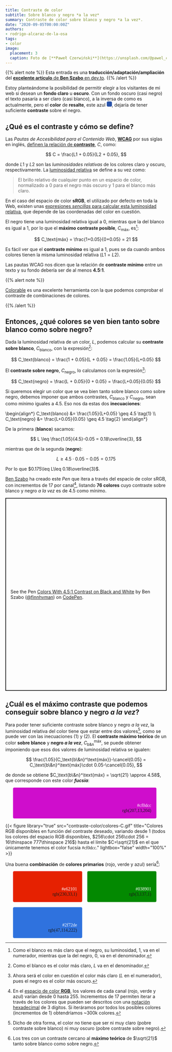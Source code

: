 ```yaml
---
title: Contraste de color
subtitle: Sobre blanco y negro *a la vez*
summary: Contraste de color sobre blanco y negro *a la vez*.
date: "2020-09-05T00:00:00Z"
authors:
- rodrigo-alcaraz-de-la-osa
tags:
- color
image:
  placement: 3  
  caption: Foto de [**Paweł Czerwiński**](https://unsplash.com/@pawel_czerwinski) en [Unsplash](https://unsplash.com)
---
```


{{% alert note %}}
Esta entrada es una **traducción/adaptación/ampliación** del [**excelente artículo** de **Ben Szabo** en dev.to](https://dev.to/finnhvman/which-colors-look-good-on-black-and-white-2pe6).
{{% /alert %}}

Estoy planteándome la posibilidad de permitir elegir a los visitantes de mi web si desean un **fondo claro** u **oscuro**. Con un fondo oscuro (casi negro) el texto pasaría a ser claro (casi blanco), a la inversa de como es actualmente, pero el **color** de **resalte**, este azul <svg width="1rem" height="1rem">
  <rect rx="4" ry="4" width="1rem" height="1rem" style="fill:#2a54a9" />
</svg>, dejaría de tener suficiente **contraste** sobre el negro.

## ¿Qué es el contraste y cómo se define?
Las *Pautas de Accesibilidad para el Contenido Web*, [**WCAG**](https://www.w3.org/WAI/standards-guidelines/wcag/es) por sus siglas en inglés, [definen la relación de **contraste**](https://www.w3.org/TR/WCAG21/#dfn-contrast-ratio), $C$, como:

$$
C = \frac{L1 + 0.05}{L2 + 0.05},
$$

donde $L1$ y $L2$ son las *luminosidades relativas* de los colores claro y oscuro, respectivamente. La [luminosidad relativa](https://www.w3.org/TR/WCAG21/#dfn-relative-luminance) se define a su vez como:

> El brillo relativo de cualquier punto en un espacio de color, normalizado a 0 para el negro más oscuro y 1 para el blanco más claro.

En el caso del espacio de color **sRGB**, el utilizado por defecto en toda la Web, existen unas [expresiones *sencillas* para calcular esta luminosidad relativa](https://www.w3.org/TR/WCAG21/#dfn-relative-luminance), que depende de las coordenadas del color en cuestión.

El negro tiene una luminosidad relativa igual a 0, mientras que la del blanco es igual a 1, por lo que el **máximo contraste posible**, $C_\text{máx}$, es[^1]:

[^1]: Como el blanco es más claro que el negro, su luminosidad, 1, va en el numerador, mientras que la del negro, 0, va en el denominador.

$$
C_\text{máx} = \frac{1+0.05}{0+0.05} = 21
$$

Es fácil ver que el **contraste mínimo** es igual a 1, pues se da cuando ambos colores tienen la misma luminosidad relativa ($L1 = L2$).

Las pautas WCAG nos dicen que la relación de **contraste mínimo** entre un texto y su fondo debería ser de al menos **4.5:1**.

{{% alert note %}}

[Colorable](https://colorable.jxnblk.com/) es una excelente herramienta con la que podemos comprobar el contraste de combinaciones de colores.

{{% /alert %}}

## Entonces, ¿qué colores se ven bien tanto sobre blanco como sobre negro?
Dada la luminosidad relativa de un color, $L$, podemos calcular su **contraste sobre blanco**, $C_\text{blanco}$, con la expresión[^2]:

[^2]: Como el blanco es el color más claro, $L$ va en el denominador.

$$
C_\text{blanco} = \frac{1 + 0.05}{L + 0.05} = \frac{1.05}{L+0.05}
$$

El **contraste sobre negro**, $C_\text{negro}$, lo calculamos con la expresión[^3]:

[^3]: Ahora será el color en cuestión el color más claro ($L$ en el numerador), pues el negro es el color más oscuro.

$$
C_\text{negro} = \frac{L + 0.05}{0 + 0.05} = \frac{L+0.05}{0.05}
$$

Si queremos elegir un color que se vea bien tanto sobre blanco como sobre negro, debemos imponer que ambos contrastes, $C_\text{blanco}$ y $C_\text{negro}$, sean como mínimo iguales a 4.5. Eso nos da estas dos <strong>inecuaciones</strong>:

\begin{align*}
C_\text{blanco} &= \frac{1.05}{L+0.05} \geq 4.5 \tag{1} \\\\
C_\text{negro} &= \frac{L+0.05}{0.05} \geq 4.5 \tag{2}
\end{align*}

De la primera (**blanco**) sacamos:

$$
L \leq \frac{1.05}{4.5}-0.05 = 0.18\overline{3},
$$

mientras que de la segunda (**negro**):

$$
L \geq 4.5\cdot 0.05-0.05 = 0.175
$$

Por lo que $0.175\leq L\leq 0.18\overline{3}$.

[Ben Szabo](https://dev.to/finnhvman) ha creado este *Pen* que itera a través del espacio de color sRGB, con incrementos de 17 por canal[^4], listando **76 colores** cuyo contraste sobre blanco y negro *a la vez* es de 4.5 como mínimo.

[^4]: En el [espacio de color **RGB**](https://es.wikipedia.org/wiki/RGB), los valores de cada canal (rojo, verde y azul) varían desde 0 hasta 255. Incrementos de 17 permiten iterar a través de los colores que pueden ser descritos con una [notación hexadecimal](https://es.wikipedia.org/wiki/Colores_web) de 3 dígitos. Si iteráramos por todos los posibles colores (incrementos de 1) obtendríamos ~300k colores.

<p class="codepen" data-height="600" data-theme-id="light" data-default-tab="result" data-user="finnhvman" data-slug-hash="bZQLgR" style="height: 600px; box-sizing: border-box; display: flex; align-items: center; justify-content: center; border: 2px solid; margin: 1em 0; padding: 1em;" data-pen-title="Colors With 4.5:1 Contrast on Black and White">
  <span>See the Pen <a href="https://codepen.io/finnhvman/pen/bZQLgR">
  Colors With 4.5:1 Contrast on Black and White</a> by Ben Szabo (<a href="https://codepen.io/finnhvman">@finnhvman</a>)
  on <a href="https://codepen.io">CodePen</a>.</span>
</p>
<script async src="https://static.codepen.io/assets/embed/ei.js"></script>

## ¿Cuál es el máximo contraste que podemos conseguir sobre blanco y negro *a la vez*?
Para poder tener suficiente contraste sobre blanco y negro *a la vez*, la luminosidad relativa del color tiene que estar entre dos valores[^5], como se puede ver con las inecuaciones (1) y (2). El **contraste máximo teórico** de un color **sobre blanco** y **negro *a la vez***, $C_\text{b\&n}^\text{máx}$, se puede obtener imponiendo que esos dos valores de luminosidad relativa se igualen:

[^5]: Dicho de otra forma, el color no tiene que ser ni muy claro (pobre contraste sobre blanco) ni muy oscuro (pobre contraste sobre negro).

$$
\frac{1.05}{C_\text{b\&n}^\text{máx}}-\cancel{0.05} = C_\text{b\&n}^\text{máx}\cdot 0.05-\cancel{0.05},
$$

de donde se obtiene $C_\text{b\&n}^\text{máx} = \sqrt{21} \approx 4.58$, que corresponde con este color <strong><em>fucsia</em></strong>:

<ul style="display: grid;
  grid-template-columns: repeat(auto-fill, minmax(1fr, 1fr));
  grid-gap: 16px;
  padding-right: 32px;">
  <li style="border-radius: 4px;
  padding: 48px 16px 16px;
  list-style: none;
  text-align: end; background-color: #cf0dcc; font-family: Inconsolata">
	  <span style="color:white">#cf0dcc</span><br>rgb(207,13,204)
  </li>
</ul>

<canvas id="C-colores"></canvas>

<script src="https://cdnjs.cloudflare.com/ajax/libs/Chart.js/2.9.3/Chart.min.js"></script>

<script>
	const c = document.getElementById('C-colores').getContext('2d');

	const contraste = [
[  1.00000000, 16777216.00000000],
[  1.10000000, 16718142.00000000],
[  1.20000000, 16463626.00000000],
[  1.30000000, 15998613.00000000],
[  1.40000000, 15312333.00000000],
[  1.50000000, 14609093.00000000],
[  1.60000000, 13940523.00000000],
[  1.70000000, 13302350.00000000],
[  1.80000000, 12689097.00000000],
[  1.90000000, 12098036.00000000],
[  2.00000000, 11525628.00000000],
[  2.10000000, 10969347.00000000],
[  2.20000000, 10426685.00000000],
[  2.30000000, 9896469.00000000],
[  2.40000000, 9376373.00000000],
[  2.50000000, 8865518.00000000],
[  2.60000000, 8366442.00000000],
[  2.70000000, 7879689.00000000],
[  2.80000000, 7404556.00000000],
[  2.90000000, 6939230.00000000],
[  3.00000000, 6482445.00000000],
[  3.10000000, 6032992.00000000],
[  3.20000000, 5588197.00000000],
[  3.30000000, 5147368.00000000],
[  3.40000000, 4710701.00000000],
[  3.50000000, 4278864.00000000],
[  3.60000000, 3851419.00000000],
[  3.70000000, 3428654.00000000],
[  3.80000000, 3010580.00000000],
[  3.90000000, 2597091.00000000],
[  4.00000000, 2188606.00000000],
[  4.01000000, 2148323.00000000],
[  4.02000000, 2108143.00000000],
[  4.03000000, 2068047.00000000],
[  4.04000000, 2028046.00000000],
[  4.05000000, 1987974.00000000],
[  4.06000000, 1948129.00000000],
[  4.07000000, 1908464.00000000],
[  4.08000000, 1868847.00000000],
[  4.09000000, 1829454.00000000],
[  4.10000000, 1789950.00000000],
[  4.11000000, 1750642.00000000],
[  4.12000000, 1711410.00000000],
[  4.13000000, 1672369.00000000],
[  4.14000000, 1633331.00000000],
[  4.15000000, 1594456.00000000],
[  4.16000000, 1555689.00000000],
[  4.17000000, 1517010.00000000],
[  4.18000000, 1478420.00000000],
[  4.19000000, 1439883.00000000],
[  4.20000000, 1401485.00000000],
[  4.21000000, 1363251.00000000],
[  4.22000000, 1325022.00000000],
[  4.23000000, 1286929.00000000],
[  4.24000000, 1248956.00000000],
[  4.25000000, 1211066.00000000],
[  4.26000000, 1173146.00000000],
[  4.27000000, 1135427.00000000],
[  4.28000000, 1097870.00000000],
[  4.29000000, 1060177.00000000],
[  4.30000000, 1022748.00000000],
[  4.31000000, 985475.00000000],
[  4.32000000, 948137.00000000],
[  4.33000000, 911014.00000000],
[  4.34000000, 873843.00000000],
[  4.35000000, 836740.00000000],
[  4.36000000, 799919.00000000],
[  4.37000000, 763092.00000000],
[  4.38000000, 726436.00000000],
[  4.39000000, 689775.00000000],
[  4.40000000, 653055.00000000],
[  4.41000000, 616734.00000000],
[  4.42000000, 580186.00000000],
[  4.43000000, 543893.00000000],
[  4.44000000, 507760.00000000],
[  4.45000000, 471539.00000000],
[  4.46000000, 435462.00000000],
[  4.47000000, 399547.00000000],
[  4.48000000, 363640.00000000],
[  4.49000000, 327915.00000000],
[  4.50000000, 292107.00000000],
[  4.51000000, 256406.00000000],
[  4.52000000, 220874.00000000],
[  4.53000000, 185376.00000000],
[  4.54000000, 150067.00000000],
[  4.55000000, 114623.00000000],
[  4.56000000, 79251.00000000],
[  4.57000000, 44082.00000000],
[  4.58000000, 9067.00000000],
[  4.58100000, 5562.00000000],
[  4.58200000, 2047.00000000],
[  4.58210000, 1701.00000000],
[  4.58220000, 1335.00000000],
[  4.58230000, 980.00000000],
[  4.58240000, 584.00000000],
[  4.58250000, 259.00000000],
[  4.58251000, 212.00000000],
[  4.58252000, 173.00000000],
[  4.58253000, 145.00000000],
[  4.58254000, 118.00000000],
[  4.58255000,  90.00000000],
[  4.58256000,  57.00000000],
[  4.58257000,  19.00000000],
[  4.58257100,  18.00000000],
[  4.58257200,  13.00000000],
[  4.58257300,  10.00000000],
[  4.58257400,   6.00000000],
[  4.58257500,   1.00000000],
	];				
	new Chart(c, {
	  type: 'line',		
	  data: {
	    datasets: [
			{
	      data: contraste.map(datum => ({
	        x: datum[0],
	        y: datum[1]
	      })),
	      label: 'Oro',
	      backgroundColor: '#111111',
	      borderColor: '#111111',
	      fill: false,
		  pointRadius: 0,
	      //              pointHoverRadius: 15,
//	      showLine: false // no line shown
	    }							
	]
	  },
	  options: {
	    scales: {
	      xAxes: [{
	        type: "linear",
	        gridLines: {
	          drawOnChartArea: false,
	          color: "#111111"
	        },
	        // afterFit: function(scale) {
// 	          scale.height = 80 //<-- set value as you wish
// 	        },
	        scaleLabel: {
	          display: true,
	          labelString: 'Contraste',
	          fontSize: 18,
	          fontFamily: 'Cabin Sketch',
	          fontColor: '#111111'
	        },
	        ticks: {
	          fontSize: 16,
	          fontFamily: 'EB Garamond',
	          fontColor: '#111111',
	          max: 5.0,
	          min: 1.0,
	          stepSize: 0.5,
	          // padding: 10
	        }
	      }],
	      yAxes: [{
			  type: "logarithmic",
 	          gridLines: {
	          drawOnChartArea: false,
	          color: "#111111"
	        },
	        scaleLabel: {
	          display: true,
	          labelString: 'Número de colores',
	          fontSize: 18,
	          fontFamily: 'Cabin Sketch',
	          fontColor: '#111111'
	        },
	        ticks: {
	          beginAtZero: true,
	          fontSize: 16,
			  fontFamily: 'EB Garamond',
	          fontColor: '#111111',
	          // padding: 10,
	          stepSize: 10,
	          max: 100000000,
 			  min: 1,
			  callback: function(value, index, values) {//needed to change the scientific notation results from using logarithmic scale
			  	return Number(value.toString()); //pass tick values as a string into Number function
			  }
			},
			afterBuildTicks: function(pckBarChart) {
	            pckBarChart.ticks = [];
	            pckBarChart.ticks.push(1);
	            pckBarChart.ticks.push(10);
	            pckBarChart.ticks.push(100);
	            pckBarChart.ticks.push(1000);
	            pckBarChart.ticks.push(10000);
	            pckBarChart.ticks.push(100000);
	            pckBarChart.ticks.push(1000000);
	            pckBarChart.ticks.push(10000000);
	            pckBarChart.ticks.push(100000000);
	        }
	      }]

	    },
	    legend: {
	      display: false
	    },
	  }
	});
</script>
	
{{< figure library="true" src="contraste-color/colores-C.gif" title="Colores RGB disponibles en función del contraste deseado, variando desde 1 (todos los colores del espacio RGB disponibles, $256\cdot 256\cdot 256 = 16\thinspace 777\thinspace 216$) hasta el límite $C=\sqrt{21}$ en el que únicamente tenemos el color fucsia <span style="font-family: Inconsolata">#cf0dcc</span>." lightbox="false" width="100%" >}}

Una buena **combinación** de **colores primarios** (rojo, verde y azul) sería[^6]:

[^6]: Los tres con un contraste cercano al **máximo teórico** de $\sqrt{21}$ tanto sobre blanco como sobre negro.

<ul style="display: grid;
  grid-template-columns: repeat(auto-fill, minmax(164px, 1fr));
  grid-gap: 16px;
  padding-right: 32px;">
  <li style="border-radius: 4px;
  padding: 48px 16px 16px;
  list-style: none;
  text-align: end; background-color: #e62101; font-family: Inconsolata">
	  <span style="color:white">#e62101</span><br>rgb(230,33,1)
  </li>
  <li style="border-radius: 4px;
  padding: 48px 16px 16px;
  list-style: none;
  text-align: end; background-color: #038901; font-family: Inconsolata">
	  <span style="color:white">#038901</span><br>rgb(3,137,1)
  </li>
  <li style="border-radius: 4px;
  padding: 48px 16px 16px;
  list-style: none;
  text-align: end; background-color: #2f72de; font-family: Inconsolata">
	  <span style="color:white">#2f72de</span><br>rgb(47,114,222)
  </li>    
</ul>